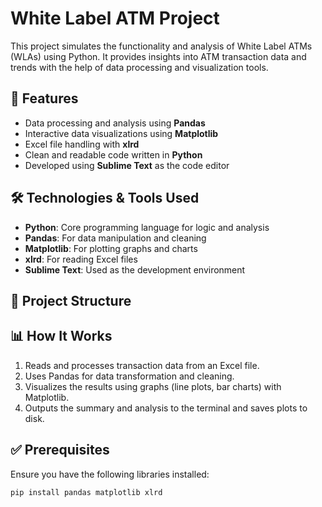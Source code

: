 

# White Label ATM Project

This project simulates the functionality and analysis of White Label ATMs (WLAs) using Python. It provides insights into ATM transaction data and trends with the help of data processing and visualization tools.

## 🚀 Features

- Data processing and analysis using **Pandas**
- Interactive data visualizations using **Matplotlib**
- Excel file handling with **xlrd**
- Clean and readable code written in **Python**
- Developed using **Sublime Text** as the code editor

## 🛠️ Technologies & Tools Used

- **Python**: Core programming language for logic and analysis
- **Pandas**: For data manipulation and cleaning
- **Matplotlib**: For plotting graphs and charts
- **xlrd**: For reading Excel files
- **Sublime Text**: Used as the development environment

## 📁 Project Structure

## 📊 How It Works

1. Reads and processes transaction data from an Excel file.
2. Uses Pandas for data transformation and cleaning.
3. Visualizes the results using graphs (line plots, bar charts) with Matplotlib.
4. Outputs the summary and analysis to the terminal and saves plots to disk.

## ✅ Prerequisites

Ensure you have the following libraries installed:

```bash
pip install pandas matplotlib xlrd


